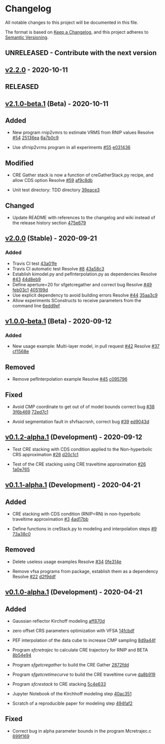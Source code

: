 # Changelog

All notable changes to this project will be documented in this file.

The format is based on [Keep a Changelog](https://keepachangelog.com/en/1.0.0/),
and this project adheres to [Semantic Versioning](https://semver.org/spec/v2.0.0.html).

## UNRELEASED - Contribute with the next version

## [v2.2.0](https://github.com/Dirack/creGatherStack/compare/v2.1.0-beta.1...develop/2.2) - 2020-10-11

## RELEASED

## [v2.1.0-beta.1](https://github.com/Dirack/creGatherStack/releases/tag/v2.1.0-beta.1) (Beta) - 2020-10-11

## Added

- New program rnip2vmrs to estimate VRMS from RNIP values Resolve [#54](https://github.com/Dirack/creGatherStack/issues/54) [25136ea](https://github.com/Dirack/creGatherStack/commit/25136ea) [6a7b0c9](https://github.com/Dirack/creGatherStack/commit/6a7b0c9)

- Use sfrnip2vrms program in all experiments [#55](https://github.com/Dirack/creGatherStack/issues/55) [e031436](https://github.com/Dirack/creGatherStack/commit/e031436)

## Modified

- CRE Gather stack is now a function of creGatherStack.py recipe, and allow CDS option Resolve [#59](https://github.com/Dirack/creGatherStack/issues/59) [af9c8db](https://github.com/Dirack/creGatherStack/commit/af9c8db)

- Unit test directory: TDD directory [39eace3](https://github.com/Dirack/creGatherStack/commit/39eace3)

## Changed

- Update README with references to the changelog and wiki instead of the release history section [475e679](https://github.com/Dirack/creGatherStack/commit/475e679)

## [v2.0.0](https://github.com/Dirack/creGatherStack/releases/tag/v2.0) (Stable) - 2020-09-21

### Added

- Travis CI test  [43a01fe](https://github.com/Dirack/creGatherStack/commit/43a01fe)
- Travis CI automatic test Resolve [#8](https://github.com/Dirack/creGatherStack/issues/8) [43a58c3](https://github.com/Dirack/vfsa/commit/43a58c3)
- Establish kimodel.py and pefInterpolation.py as dependencies Resolve [#43](https://github.com/Dirack/creGatherStack/issues/43) [44d8eb9](https://github.com/Dirack/vfsa/commit/44d8eb9)
- Define aperture=20 for sfgetcregather and correct bug Resolve [#49](https://github.com/Dirack/creGatherStack/issues/49) [feb03c1](https://github.com/Dirack/vfsa/commit/feb03c1) [405199d](https://github.com/Dirack/vfsa/commit/405199d)
- Use explicit dependency to avoid building errors Resolve [#44](https://github.com/Dirack/creGatherStack/issues/44) [35aa3c9](https://github.com/Dirack/vfsa/commit/35aa3c9)
- Allow experiments SConstructs to receive parameters from the command line [6edd9ef](https://github.com/Dirack/creGatherStack/commit/6edd9ef)

## [v1.0.0-beta.1](https://github.com/Dirack/creGatherStack/releases/tag/v1.0-beta.1) (Beta) - 2020-09-12

### Added

- New usage example: Multi-layer model, in pull request [#42](https://github.com/Dirack/creGatherStack/issues/42) Resolve [#37](https://github.com/Dirack/vfsa/issues/37) [cf1568e](https://github.com/Dirack/vfsa/commit/cf1568e)

## Removed

- Remove pefInterpolation example Resolve [#45](https://github.com/Dirack/creGatherStack/issues/45) [c095796](https://github.com/Dirack/vfsa/commit/c095796)

## Fixed

- Avoid CMP coordinate to get out of of model bounds correct bug [#38](https://github.com/Dirack/creGatherStack/issues/38) [3f6b469](https://github.com/Dirack/vfsa/commit/3f6b469) [72ed7c1](72ed7c1)

- Avoid segmentation fault in sfvfsacrsnh, correct bug [#39](https://github.com/Dirack/creGatherStack/issues/39) [ed9043d](https://github.com/Dirack/vfsa/commit/ed9043d)

## [v0.1.2-alpha.1](https://github.com/Dirack/creGatherStack/releases/tag/v0.1.2-alpha.1) (Development) - 2020-09-12

- Test CRE stacking with CDS condition applied to the Non-hyperbolic CRS approximation [#26](https://github.com/Dirack/creGatherStack/issues/26) [d20c1c1](https://github.com/Dirack/vfsa/commit/d20c1c1)

- Test of the CRE stacking using CRE traveltime approximation [#26](https://github.com/Dirack/creGatherStack/issues/26) [1a0e765](https://github.com/Dirack/vfsa/commit/1a0e765)

## [v0.1.1-alpha.1](https://github.com/Dirack/creGatherStack/releases/tag/v0.1.2-alpha.1) (Development) - 2020-04-21

## Added

- CRE stacking with CDS condition (RNIP=RN) in non-hyperbolic traveltime approximation [#3](https://github.com/Dirack/creGatherStack/issues/3) [4ad17bb](https://github.com/Dirack/vfsa/commit/4ad17bb)

- Define functions in creStack.py to modeling and interpolation steps [#9](https://github.com/Dirack/creGatherStack/issues/9) [73a38c0](https://github.com/Dirack/vfsa/commit/73a38c0)

## Removed

- Delete useless usage examples Resolve [#34](https://github.com/Dirack/creGatherStack/issues/34) [0fe314e](https://github.com/Dirack/vfsa/commit/0fe314e)

- Remove vfsa programs from package, establish them as a dependency Resolve [#22](https://github.com/Dirack/creGatherStack/issues/22) [d2f9ddf](https://github.com/Dirack/vfsa/commit/d2f9ddf)

## [v0.1.0-alpha.1](https://github.com/Dirack/creGatherStack/releases/tag/v0.1.2-alpha.1) (Development) - 2020-04-21

## Added

- Gaussian reflector Kirchoff modeling [aff870d](https://github.com/Dirack/creGatherStack/commit/aff870d)

- zero offset CRS parameters optimization with VFSA [14fcbdf](https://github.com/Dirack/creGatherStack/commit/14fcbdf)

- PEF interpolation of the data cube to increase CMP sampling [8d9a44f](https://github.com/Dirack/creGatherStack/commit/8d9a44f)

- Program _sfcretrajec_ to calculate CRE trajectory for RNIP and BETA [8b54e94](https://github.com/Dirack/creGatherStack/commit/8b54e94)

- Program _sfgetcregather_ to build the CRE Gather [2872fdd](https://github.com/Dirack/creGatherStack/commit/2872fdd)

- Program _sfgetcretimecurve_ to build the CRE traveltime curve [da8b919](https://github.com/Dirack/creGatherStack/commit/da8b919)

- Program _sfcrestack_ to CRE stacking [5c4e633](https://github.com/Dirack/creGatherStack/commit/5c4e633)

- Jupyter Notebook of the Kirchhoff modeling step [40ac351](https://github.com/Dirack/creGatherStack/commit/40ac351)

- Scratch of a reproducible paper for modeling step [494faf2](https://github.com/Dirack/creGatherStack/commit/494faf2)

## Fixed

- Correct bug in alpha parameter bounds in the program Mcretrajec.c [699f169](https://github.com/Dirack/creGatherStack/commit/699f169)

